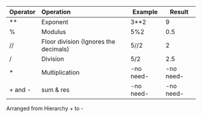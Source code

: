 | Operator | Operation                             | Example   | Result    |
| :------- | :------------------------------------ | --------- | --------- |
| **       | Exponent                              | 3**2      | 9         |
| %        | Modulus                               | 5%2       | 0.5       |
| //       | Floor division (Ignores the decimals) | 5//2      | 2         |
| /        | Division                              | 5/2       | 2.5       |
| *        | Multiplication                        | -no need- | -no need- |
| + and -  | sum & res                             | -no need- | -no need- |

Arranged from Hierarchy + to -

